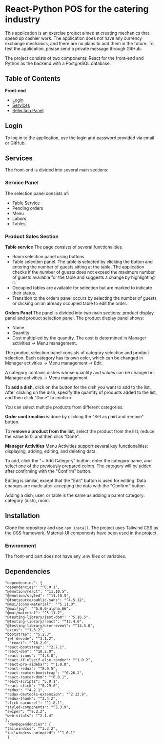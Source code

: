# React-Python POS for the catering industry

This application is an exercise project aimed at creating mechanics that speed up cashier work. The application does not have any currency exchange mechanics, and there are no plans to add them in the future. To test the application, please send a private message through GitHub.

The project consists of two components: React for the front-end and Python as the backend with a PostgreSQL database.

## Table of Contents

**Front-end**

- [Login](#login)
- [Services](#services)
- [Selection Panel](#selection-panel)

## Login

To log in to the application, use the login and password provided via email or GitHub.

## Services

The front-end is divided into several main sections:

### Service Panel

The selection panel consists of:

- Table Service
- Pending orders
- Menu
- Labors
- Tables

### Product Sales Section

**Table service**
The page consists of several functionalities.

- Room selection panel using buttons
- Table selection panel. The table is selected by clicking the button and entering the number of guests sitting at the table. The application checks if the number of guests does not exceed the maximum number of guests available for the table and suggests a change by highlighting it.
- Occupied tables are available for selection but are marked to indicate their status.
- Transition to the orders panel occurs by selecting the number of guests or clicking on an already occupied table to edit the order.

**Orders Panel**
The panel is divided into two main sections: product display panel and product selection panel.
The product display panel shows:

- Name
- Quantity
- Cost multiplied by the quantity. The cost is determined in Manager activities -> Menu management.

The product selection panel consists of category selection and product selection. Each category has its own color, which can be changed in Manager activities -> Menu management -> Edit.

A category contains dishes whose quantity and values can be changed in Manager activities -> Menu management.

To **add a dish**, click on the button for the dish you want to add to the list. After clicking on the dish, specify the quantity of products added to the list, and then click "Done" to confirm.

You can select multiple products from different categories.

**Order confirmation** is done by clicking the "Set as paid and remove" button.

To **remove a product from the list**, select the product from the list, reduce the value to 0, and then click "Done".

**Manager Activities**
Menu Activities support several key functionalities: displaying, adding, editing, and deleting data.

To add, click the "+ Add Category" button, enter the category name, and select one of the previously prepared colors. The category will be added after confirming with the "Confirm" button.

Editing is similar, except that the "Edit" button is used for editing. Data changes are made after accepting the data with the "Confirm" button.

Adding a dish, user, or table is the same as adding a parent category: category (dish), room.

## Installation

Clone the repository and use `npm install`. The project uses Tailwind CSS as the CSS framework. Material-UI components have been used in the project.

### Environment

The front-end part does not have any .env files or variables.

## Dependencies

    "dependencies": {
    "dependencies": "^0.0.1",
    "@emotion/react": "^11.10.5",
    "@emotion/styled": "^11.10.5",
    "@fontsource/public-sans": "^4.5.12",
    "@mui/icons-material": "^5.11.0",
    "@mui/joy": "^5.0.0-alpha.66",
    "@mui/material": "^5.11.7",
    "@testing-library/jest-dom": "^5.16.5",
    "@testing-library/react": "^13.4.0",
    "@testing-library/user-event": "^13.5.0",
    "axios": "^1.3.2",
    "bootstrap": "^5.2.3",
    "jwt-decode": "^3.1.2",
      "react": "^18.2.0",
    "react-bootstrap": "^2.7.1",
    "react-dom": "^18.2.0",
    "react-icons": "^4.8.0",
    "react-if-elseif-else-render": "^1.0.2",
    "react-pro-sidebar": "^1.0.0",
    "react-redux": "^8.0.5",
    "react-router-bootstrap": "^0.26.2",
    "react-router-dom": "^6.8.1",
    "react-scripts": "5.0.1",
    "react-slick": "^0.29.0",
    "redux": "^4.2.1",
    "redux-devtools-extension": "^2.13.9",
    "redux-thunk": "^2.4.2",
    "slick-carousel": "^1.8.1",
    "styled-components": "^5.3.9",
    "swiper": "^9.3.2",
    "web-vitals": "^2.1.4"
    },
     "devDependencies": {
    "tailwindcss": "^3.3.2",
    "tailwindcss-animated": "^1.0.1"
     }
